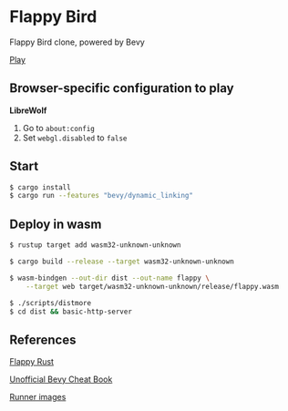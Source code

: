# Flappy Bird

Flappy Bird clone, powered by Bevy

[Play](https://recruiter-magnet.lukeyoo.fyi/games/flappy)

## Browser-specific configuration to play

**LibreWolf**
1. Go to `about:config`
2. Set `webgl.disabled` to `false`

## Start

```sh
$ cargo install
$ cargo run --features "bevy/dynamic_linking"
```

## Deploy in wasm

```sh
$ rustup target add wasm32-unknown-unknown
```

```sh
$ cargo build --release --target wasm32-unknown-unknown

$ wasm-bindgen --out-dir dist --out-name flappy \
    --target web target/wasm32-unknown-unknown/release/flappy.wasm

$ ./scripts/distmore
$ cd dist && basic-http-server
```

## References

[Flappy Rust](https://www.rustfinity.com/tutorials/flappy-rust/)

[Unofficial Bevy Cheat Book](https://bevy-cheatbook.github.io/platforms/wasm.html)

[Runner images](https://github.com/actions/runner-images/tree/main/images)
